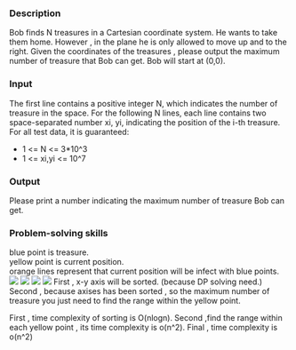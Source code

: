 <h3>Description</h3>
<p>
  Bob finds N treasures in a Cartesian coordinate system. He wants to take them home. However , in the plane he is only allowed
  to move up and to the right. Given the coordinates of the treasures , please output the maximum number of treasure that Bob can
  get. Bob will start at (0,0).
</p>
<h3>Input</h3>
<p>
  The first line contains a positive integer N, which indicates the number of treasure in the space.
  For the following N lines, each line contains two space-separated number xi, yi, 
  indicating the position of the i-th treasure.
  For all test data, it is guaranteed:
    <ul>
      <li>1 <= N <= 3*10^3</li>
      <li>1 <= xi,yi <= 10^7</li>
    </ul>
</p>
<h3>Output</h3>
<p>
  Please print a number indicating the maximum number of treasure Bob can get.
</p>
<h3>Problem-solving skills</h3>
<p>
  blue point is treasure.</br>
  yellow point is current position.</br>
  orange lines represent that current position will be infect with blue points. </br>
  <img src="https://user-images.githubusercontent.com/103729404/165036143-5b399aef-147d-4216-9d76-894ca2fdde5b.png"/>
  <img src="https://user-images.githubusercontent.com/103729404/165036157-7967692c-28ed-4db9-80ab-0a3e6d36df31.png"/>
  <img src="https://user-images.githubusercontent.com/103729404/165036167-6f4abec0-6036-45b9-b4f2-6f9687706833.png"/>
  <img src="https://user-images.githubusercontent.com/103729404/165036182-3c64b392-da02-43f0-81a2-d8c0aa8b16af.png"/>
  First , x-y axis will be sorted. (because DP solving need.)
  Second , because axises has been sorted , so the maximum number of treasure you just need to find the range within the yellow point.
</p>
<h3Time complexity analysis</h3>
<p>
  First , time complexity of sorting is O(nlogn).
  Second ,find the range within each yellow point , its time complexity is o(n^2).
  Final , time complexity is o(n^2) 
</p>
